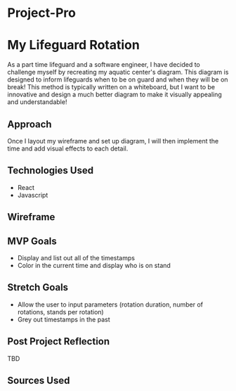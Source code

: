 # Project-Pro

# My Lifeguard Rotation

As a part time lifeguard and a software engineer, I have decided to challenge myself by recreating my aquatic center's diagram. This diagram is designed to inform lifeguards when to be on guard and when they will be on break! This method is typically written on a whiteboard, but I want to be innovative and design a much better diagram to make it visually appealing and understandable!

## Approach
Once I layout my wireframe and set up diagram, I will then implement the time and add visual effects to each detail.

## Technologies Used
- React
- Javascript

## Wireframe

## MVP Goals
- Display and list out all of the timestamps
- Color in the current time and display who is on stand

## Stretch Goals
- Allow the user to input parameters (rotation duration, number of rotations, stands per rotation)
- Grey out timestamps in the past

## Post Project Reflection
TBD

## Sources Used